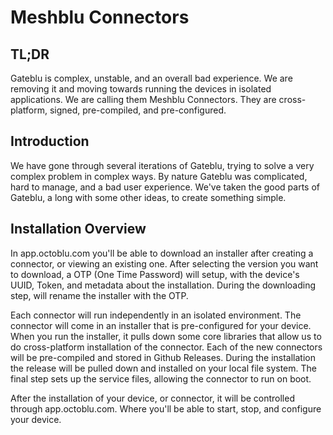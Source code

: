 # Meshblu Connectors

## TL;DR

Gateblu is complex, unstable, and an overall bad experience. We are removing it and moving towards running the devices in isolated applications. We are calling them Meshblu Connectors. They are cross-platform, signed, pre-compiled, and pre-configured.

## Introduction

We have gone through several iterations of Gateblu, trying to solve a very complex problem in complex ways. By nature Gateblu was complicated, hard to manage, and a bad user experience. We've taken the good parts of Gateblu, a long with some other ideas, to create something simple.

## Installation Overview

In app.octoblu.com you'll be able to download an installer after creating a connector, or viewing an existing one. After selecting the version you want to download, a OTP (One Time Password) will setup, with the device's UUID, Token, and metadata about the installation. During the downloading step, will rename the installer with the OTP.

Each connector will run independently in an isolated environment. The connector will come in an installer that is pre-configured for your device. When you run the installer, it pulls down some core libraries that allow us to do cross-platform installation of the connector. Each of the new connectors will be pre-compiled and stored in Github Releases. During the installation the release will be pulled down and installed on your local file system. The final step sets up the service files, allowing the connector to run on boot.

After the installation of your device, or connector, it will be controlled through app.octoblu.com. Where you'll be able to start, stop, and configure your device.
